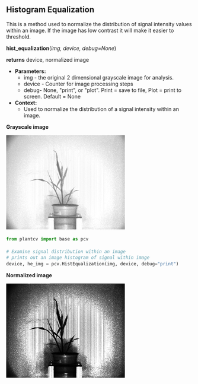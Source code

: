 ## Histogram Equalization

This is a method used to normalize the distribution of signal intensity values within an image. 
If the image has low contrast it will make it easier to threshold.

**hist_equalization**(*img, device, debug=None*)

**returns** device, normalized image

- **Parameters:**
    - img - the original 2 dimensional grayscale image for analysis.
    - device - Counter for image processing steps
    - debug- None, "print", or "plot". Print = save to file, Plot = print to screen. Default = None
- **Context:**
    - Used to normalize the distribution of a signal intensity within an image.

**Grayscale image**

![Screenshot](img/documentation_images/HistEqualization/grayscale_image.jpg)  

```python
from plantcv import base as pcv

# Examine signal distribution within an image
# prints out an image histogram of signal within image
device, he_img = pcv.HistEqualization(img, device, debug="print")
```

**Normalized image**

![Screenshot](img/documentation_images/HistEqualization/normalized_image.jpg)  

